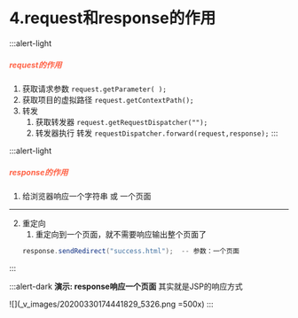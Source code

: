 # 4.request和response的作用
:::alert-light
##### <font color=tomato>request的作用</font>
1. 获取请求参数 `request.getParameter( );`
2. 获取项目的虚拟路径 `request.getContextPath();`
3. 转发
	1. 获取转发器 `request.getRequestDispatcher("");`
	2. 转发器执行  转发 `requestDispatcher.forward(request,response);`
:::

:::alert-light
##### <font color=tomato>response的作用</font>
1. 给浏览器响应一个字符串 或 一个页面
***
2. 重定向
	1. 重定向到一个页面，就不需要响应输出整个页面了
	```java
	response.sendRedirect("success.html");  -- 参数：一个页面
	```
:::

:::alert-dark
**演示: response响应一个页面**
其实就是JSP的响应方式

![](_v_images/20200330174441829_5326.png =500x)
:::